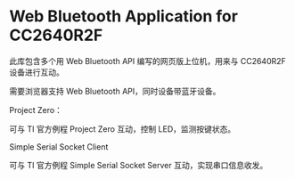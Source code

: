 # Web Bluetooth Application for CC2640R2F
此库包含多个用 Web Bluetooth API 编写的网页版上位机，用来与 CC2640R2F 设备进行互动。

需要浏览器支持 Web Bluetooth API，同时设备带蓝牙设备。

Project Zero：

可与 TI 官方例程 Project Zero 互动，控制 LED，监测按键状态。

Simple Serial Socket Client

可与 TI 官方例程 Simple Serial Socket Server 互动，实现串口信息收发。